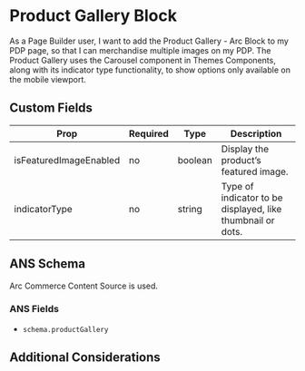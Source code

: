 # Product Gallery Block

As a Page Builder user, I want to add the Product Gallery - Arc Block to my PDP page, so that I can merchandise multiple images on my PDP. The Product Gallery uses the Carousel component in Themes Components, along with its indicator type functionality, to show options only available on the mobile viewport.

## Custom Fields

| **Prop**               | **Required** | **Type** | **Description**                                            |
| ---------------------- | ------------ | -------- | ---------------------------------------------------------- |
| isFeaturedImageEnabled | no          | boolean  | Display the product’s featured image.                      |
| indicatorType          | no          | string   | Type of indicator to be displayed, like thumbnail or dots. |

## ANS Schema

Arc Commerce Content Source is used.

### ANS Fields

- `schema.productGallery`

## Additional Considerations
